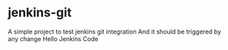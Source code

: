# jenkins-git

A simple project to test jenkins git integration
And it should be triggered by any change
Hello Jenkins Code

